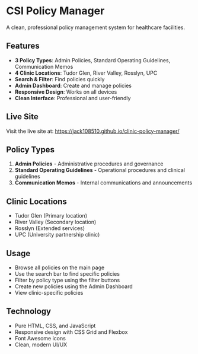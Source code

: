 # CSI Policy Manager

A clean, professional policy management system for healthcare facilities.

## Features

- **3 Policy Types**: Admin Policies, Standard Operating Guidelines, Communication Memos
- **4 Clinic Locations**: Tudor Glen, River Valley, Rosslyn, UPC
- **Search & Filter**: Find policies quickly
- **Admin Dashboard**: Create and manage policies
- **Responsive Design**: Works on all devices
- **Clean Interface**: Professional and user-friendly

## Live Site

Visit the live site at: https://jack108510.github.io/clinic-policy-manager/

## Policy Types

1. **Admin Policies** - Administrative procedures and governance
2. **Standard Operating Guidelines** - Operational procedures and clinical guidelines  
3. **Communication Memos** - Internal communications and announcements

## Clinic Locations

- Tudor Glen (Primary location)
- River Valley (Secondary location)
- Rosslyn (Extended services)
- UPC (University partnership clinic)

## Usage

- Browse all policies on the main page
- Use the search bar to find specific policies
- Filter by policy type using the filter buttons
- Create new policies using the Admin Dashboard
- View clinic-specific policies

## Technology

- Pure HTML, CSS, and JavaScript
- Responsive design with CSS Grid and Flexbox
- Font Awesome icons
- Clean, modern UI/UX
